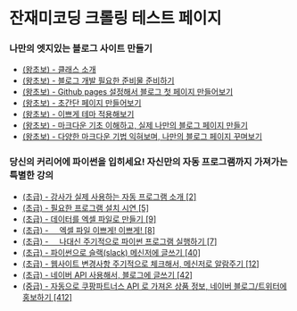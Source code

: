 
<!doctype html>
<html lang="ko">
<head>
<meta charset="utf-8" />
<title>커리큘럼 테스트</title>
<style>
#logo {
    max-width: 100%;
}
</style>
</head>
<body>
<h1>잔재미코딩 크롤링 테스트 페이지</h1>

<h3>나만의 엣지있는 블로그 사이트 만들기</h3>
<ul id="hobby_course_list">
    <li class="course"><a href="https://www.fun-coding.org">(왕초보) - 클래스 소개</a></li>
    <li class="course"><a href="https://www.fun-coding.org">(왕초보) - 블로그 개발 필요한 준비물 준비하기</a></li>
    <li class="course"><a href="https://www.fun-coding.org">(왕초보) - Github pages 설정해서 블로그 첫 페이지 만들어보기</a></li>
    <li class="course"><a href="https://www.fun-coding.org">(왕초보) - 초간단 페이지 만들어보기</a></li>
    <li class="course"><a href="https://www.fun-coding.org">(왕초보) - 이쁘게 테마 적용해보기</a></li>
    <li class="course"><a href="https://www.fun-coding.org">(왕초보) - 마크다운 기초 이해하고, 실제 나만의 블로그 페이지 만들기</a></li>
    <li class="course"><a href="https://www.fun-coding.org">(왕초보) - 다양한 마크다운 기법 익혀보며, 나만의 블로그 페이지 꾸며보기</a></li>
</ul>

<h3>당신의 커리어에 파이썬을 입히세요! 자신만의 자동 프로그램까지 가져가는 특별한 강의</h3>
<ul id="dev_course_list">
    <li class="course"><a href="https://www.fun-coding.org">(초급) - 강사가 실제 사용하는 자동 프로그램 소개 [2]</a></li>
    <li class="course"><a href="https://www.fun-coding.org">(초급) - 필요한 프로그램 설치 시연 [5]</a></li>
    <li class="course"><a href="https://www.fun-coding.org">(초급) - 데이터를 엑셀 파일로 만들기 [9]</a></li>
    <li class="course"><a href="https://www.fun-coding.org">(초급) - &nbsp;&nbsp;&nbsp;&nbsp;엑셀 파일 이쁘게! 이쁘게! [8]</a></li>
    <li class="course"><a href="https://www.fun-coding.org">(초급) - &nbsp;&nbsp;&nbsp;&nbsp;나대신 주기적으로 파이썬 프로그램 실행하기 [7]</a></li>
    <li class="course"><a href="https://www.fun-coding.org">(초급) - 파이썬으로 슬랙(slack) 메신저에 글쓰기 [40]</a></li>
    <li class="course"><a href="https://www.fun-coding.org">(초급) - 웹사이트 변경사항 주기적으로 체크해서, 메신저로 알람주기 [12]</a></li>
    <li class="course"><a href="https://www.fun-coding.org">(초급) - 네이버 API 사용해서, 블로그에 글쓰기 [42]</a></li>
    <li class="course"><a href="https://www.fun-coding.org">(중급) - 자동으로 쿠팡파트너스 API 로 가져온 상품 정보, 네이버 블로그/트위터에 홍보하기 [412]</a></li>
</ul>
</body>
</html>
